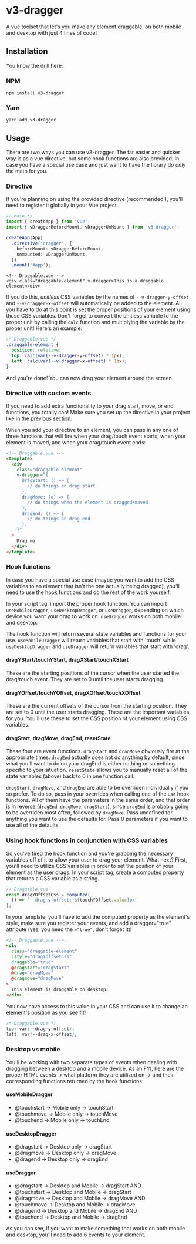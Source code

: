 # v3-dragger

A vue toolset that let's you make any element draggable, on both mobile and desktop with just 4 lines of code!

## Installation

You know the drill here:

### NPM

`npm install v3-dragger`

### Yarn

`yarn add v3-dragger`

## Usage

There are two ways you can use v3-dragger. The far easier and quicker way is as a vue directive, but some hook functions are also provided, in case you have a special use case and just want to have the library do _only_ the math for you.

### Directive

If you're planning on using the provided directive (recommended!), you'll need to register it globally in your Vue project.

```ts
// main.ts
import { createApp } from 'vue';
import { vDraggerBeforeMount, vDraggerUnMount } from 'v3-dragger';

createApp(App)
  .directive('dragger', {
    beforeMount: vDraggerBeforeMount,
    unmounted: vDraggerUnMount,
  })
  .mount('#app');
```

```vue
<!-- Draggable.vue -->
<div class="draggable-element" v-dragger>This is a draggable element</div>
```

If you do this, _unitless_ CSS variables by the names of `--v-dragger-y-offset` and `--v-dragger-x-offset` will automatically be added to the element. All you have to do at this point is set the proper positions of your element using those CSS variables. Don't forget to convert the unitless variable to the proper unit by calling the `calc` function and multiplying the variable by the proper unit! Here's an example:

```css
/* Draggable.vue */
.draggable-element {
  position: relative;
  top: calc(var(--v-dragger-y-offset) * 1px);
  left: calc(var(--v-dragger-x-offset) * 1px);
}
```

And you're done! You can now drag your element around the screen.

### Directive with custom events

If you need to add extra functionality to your drag start, move, or end functions, you totally can! Make sure you set up the directive in your project like in the [previous section](#directive).

When you add your directive to an element, you can pass in any one of three functions that will fire when your drag/touch event starts, when your element is moved, and when your drag/touch event ends:

```html
<!-- Draggable.vue -->
<template>
  <div
    class="draggable-element"
    v-dragger="{
      dragStart: () => {
        // do things on drag start
      },
      dragMove: (e) => {
        // do things when the element is dragged/moved
      },
      dragEnd: () => {
        // do things on drag end
      },
    }"
  >
    Drag me
  </div>
</template>
```

### Hook functions

In case you have a special use case (maybe you want to add the CSS variables to an element that isn't the one actually being dragged), you'll need to use the hook functions and do the rest of the work yourself.

In your script tag, import the proper hook function. You can import `useMobileDragger`, `useDesktopDragger`, or `useDragger`, depending on which device you want your drag to work on. `useDragger` works on both mobile and desktop.

The hook function will return several state variables and functions for your use. `useMobileDragger` will return variables that start with 'touch' while `useDesktopDragger` and `useDragger` will return variables that start with 'drag'.

#### dragYStart/touchYStart, dragXStart/touchXStart

These are the starting positions of the cursor when the user started the drag/touch event. They are set to 0 until the user starts dragging.

#### dragYOffset/touchYOffset, dragXOffset/touchXOffset

These are the current offsets of the cursor from the starting position. They are set to 0 until the user starts dragging. These are the important variables for you. You'll use these to set the CSS position of your element using CSS variables.

#### dragStart, dragMove, dragEnd, resetState

These four are event functions. `dragStart` and `dragMove` obviously fire at the appropriate times. `dragEnd` actually does not do anything by default, since what you'll want to do on your dragEnd is either nothing or something specific to your situation. `resetState` allows you to manually reset all of the state variables (above) back to 0 in one function call.

`dragStart`, `dragMove`, and `dragEnd` are able to be overriden individually if you so prefer. To do so, pass in your overrides when calling one of the `use` hook functions. All of them have the parameters in the same order, and that order is in reverse (`dragEnd`, `dragMove`, `dragStart`), since `dragEnd` is probably going to be overriden most often, followed by `dragMove`. Pass undefined for anything you want to use the defaults for. Pass 0 parameters if you want to use all of the defaults.

### Using hook functions in conjunction with CSS variables

So you've fired the hook function and you're grabbing the necessary variables off of it to allow your user to drag your element. What next? First, you'll need to utilize CSS variables in order to set the position of your element as the user drags. In your script tag, create a computed property that returns a CSS variable as a string.

```ts
// Draggable.vue
const dragYOffsetCss = computed(
  () => `--drag-y-offset: ${touchYOffset.value}px`
);
```

In your template, you'll have to add the computed property as the element's style, make sure you register your events, and add a dragger="true" attribute (yes, you need the `="true"`, don't forget it)!

```html
<!-- Draggable.vue -->
<div
  class="draggable-element"
  :style="dragYOffsetCss"
  draggable="true"
  @dragstart="dragStart"
  @drag="dragMove"
  @dragmove="dragMove"
>
  This element is draggable on desktop!
</div>
```

You now have access to this value in your CSS and can use it to change an element's position as you see fit!

```css
/* Draggable.vue */
top: var(--drag-y-offset);
left: var(--drag-x-offset);
```

### Desktop vs mobile

You'll be working with two separate types of events when dealing with dragging between a desktop and a mobile device. As an FYI, here are the proper HTML events -> what platform they are utilized on -> and their corresponding functions returned by the hook functions:

#### useMobileDragger

- @touchstart -> Mobile only -> touchStart
- @touchmove -> Mobile only -> touchMove
- @touchend -> Mobile only -> touchEnd

#### useDesktopDragger

- @dragstart -> Desktop only -> dragStart
- @dragmove -> Desktop only -> dragMove
- @dragend -> Desktop only -> dragEnd

#### useDragger

- @dragstart -> Desktop and Mobile -> dragStart AND
- @touchstart -> Desktop and Mobile -> dragStart
- @dragmove -> Desktop and Mobile -> dragMove AND
- @touchmove -> Desktop and Mobile -> dragMove
- @dragend -> Desktop and Mobile -> dragEnd AND
- @touchend -> Desktop and Mobile -> dragEnd

As you can see, if you want to make something that works on both mobile and desktop, you'll need to add 6 events to your element.
